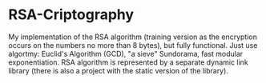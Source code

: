 # RSA-Criptography
My implementation of the RSA algorithm (training version as the encryption occurs on the numbers no more than 8 bytes), 
but fully functional.
Just use algortmy: Euclid's Algorithm (GCD), "a sieve" Sundorama, fast modular exponentiation. 
RSA algorithm is represented by a separate dynamic link library (there is also a project with the static version of the library).
